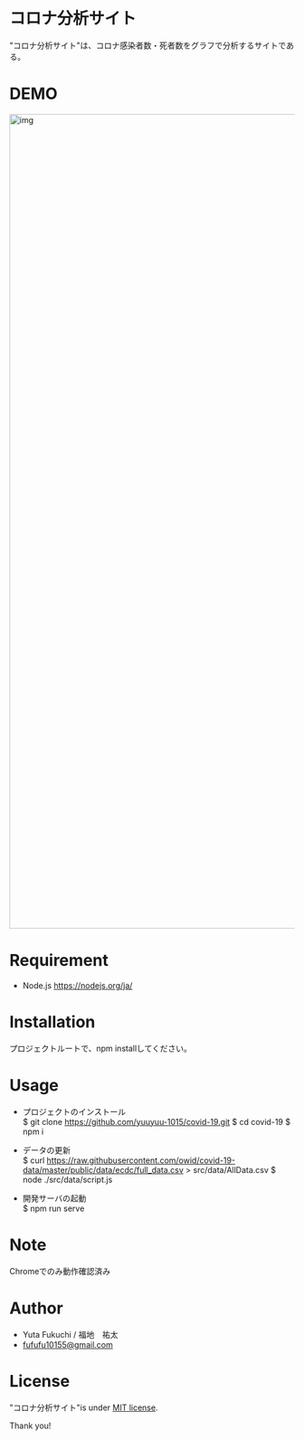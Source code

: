 # コロナ分析サイト
 
"コロナ分析サイト"は、コロナ感染者数・死者数をグラフで分析するサイトである。
 
 
# DEMO
 
<img width="1440" alt="img" src="https://user-images.githubusercontent.com/60467960/80489954-9458b880-899b-11ea-9b5d-e7e20d42f082.png">
  
 
# Requirement
 
* Node.js
https://nodejs.org/ja/
 
 
# Installation

プロジェクトルートで、npm installしてください。
 
# Usage
  
- プロジェクトのインストール<br>
$ git clone https://github.com/yuuyuu-1015/covid-19.git
$ cd covid-19
$ npm i

- データの更新<br>
$ curl https://raw.githubusercontent.com/owid/covid-19-data/master/public/data/ecdc/full_data.csv > src/data/AllData.csv
$ node ./src/data/script.js

- 開発サーバの起動<br>
$ npm run serve
 
 
# Note
 
Chromeでのみ動作確認済み
 
 
# Author
  
* Yuta Fukuchi / 福地　祐太
* fufufu10155@gmail.com


# License
 
"コロナ分析サイト"is under [MIT license](https://en.wikipedia.org/wiki/MIT_License).
 

Thank you!
